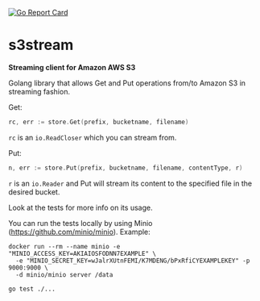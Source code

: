 [![Go Report Card](https://goreportcard.com/badge/github.com/indiependente/s3stream)](https://goreportcard.com/report/github.com/indiependente/s3stream)
# s3stream
**Streaming client for Amazon AWS S3**

Golang library that allows Get and Put operations from/to Amazon S3 in streaming fashion.

Get:
```go
rc, err := store.Get(prefix, bucketname, filename)
```

`rc` is an `io.ReadCloser` which you can stream from.

Put:

```go
n, err := store.Put(prefix, bucketname, filename, contentType, r)
```

`r` is an `io.Reader` and Put will stream its content to the specified file in the desired bucket.

Look at the tests for more info on its usage.

You can run the tests locally by using Minio (https://github.com/minio/minio).
Example:
```shell
docker run --rm --name minio -e "MINIO_ACCESS_KEY=AKIAIOSFODNN7EXAMPLE" \
  -e "MINIO_SECRET_KEY=wJalrXUtnFEMI/K7MDENG/bPxRfiCYEXAMPLEKEY" -p 9000:9000 \
  -d minio/minio server /data
  
go test ./...
```
